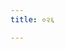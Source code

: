 ```yaml
---
title: ०२६

---
```

<div class="js_include" includetitle="false" newlevelforh1="2" unfilled url="../vetAla-panchavimshatikA/019/"></div>